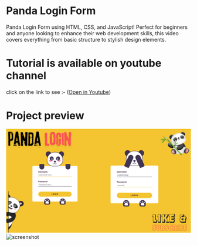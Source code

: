 # Panda Login Form

Panda Login Form using HTML, CSS, and JavaScript! Perfect for beginners and anyone looking to enhance their web development skills, this video covers everything from basic structure to stylish design elements. 

# Tutorial is available on youtube channel 
click on the link to see :- ([Open in Youtube](https://youtu.be/czB6-PQbXpg))


# Project preview

![screenshot](panda.png)
![screenshot](pandas.png)

